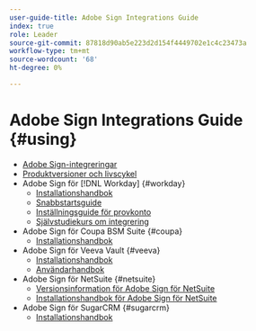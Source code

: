 ```yaml
---
user-guide-title: Adobe Sign Integrations Guide
index: true
role: Leader
source-git-commit: 87818d90ab5e223d2d154f4449702e1c4c23473a
workflow-type: tm+mt
source-wordcount: '68'
ht-degree: 0%

---
```



# Adobe Sign Integrations Guide {#using}

+ [Adobe Sign-integreringar](home.md)
+ [Produktversioner och livscykel](versions.md)
+ Adobe Sign för [!DNL Workday] {#workday}
   + [Installationshandbok](workday/install.md)
   + [Snabbstartsguide](workday/quick-start.md)
   + [Inställningsguide för provkonto](workday/trial-install.md)
   + [Självstudiekurs om integrering](workday/tutorial-video.md)
+ Adobe Sign för Coupa BSM Suite {#coupa}
   + [Installationshandbok](coupa/install.md)
+ Adobe Sign för Veeva Vault {#veeva}
   + [Installationshandbok](veeva/install.md)
   + [Användarhandbok](veeva/user.md)
+ Adobe Sign för NetSuite {#netsuite}
   + [Versionsinformation för Adobe Sign för NetSuite](netsuite/release-notes.md)
   + [Installationshandbok för Adobe Sign för NetSuite](netsuite/install.md)
+ Adobe Sign för SugarCRM {#sugarcrm}
   + [Installationshandbok](sugarcrm/install.md)

